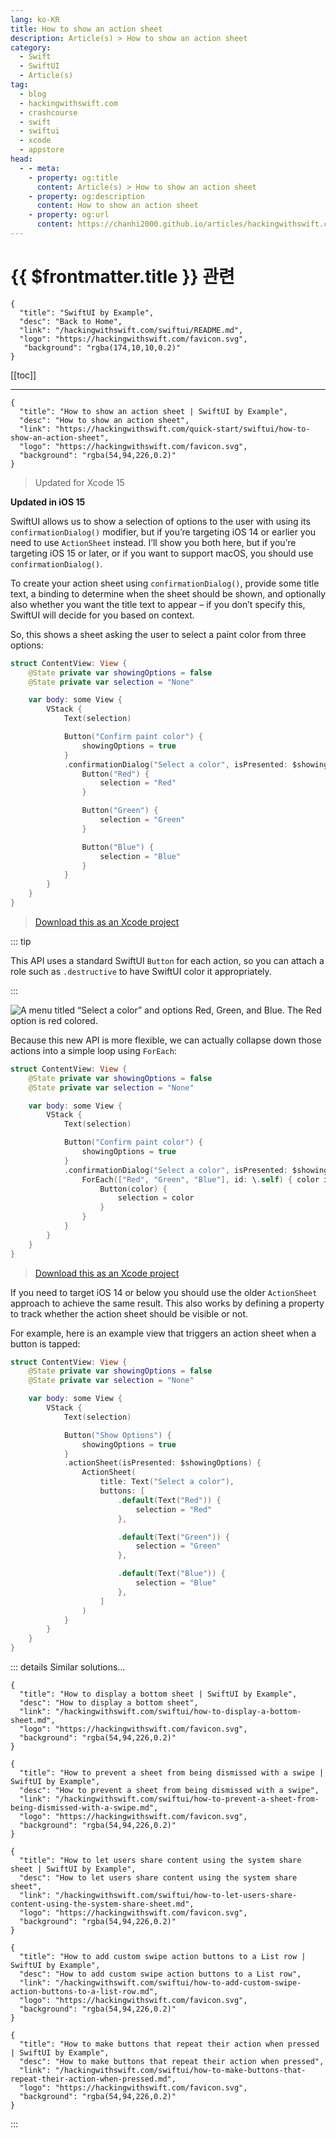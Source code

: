 ```yaml
---
lang: ko-KR
title: How to show an action sheet
description: Article(s) > How to show an action sheet
category:
  - Swift
  - SwiftUI
  - Article(s)
tag: 
  - blog
  - hackingwithswift.com
  - crashcourse
  - swift
  - swiftui
  - xcode
  - appstore
head:
  - - meta:
    - property: og:title
      content: Article(s) > How to show an action sheet
    - property: og:description
      content: How to show an action sheet
    - property: og:url
      content: https://chanhi2000.github.io/articles/hackingwithswift.com/swiftui/how-to-show-an-action-sheet.html
---
```


# {{ $frontmatter.title }} 관련

```component VPCard
{
  "title": "SwiftUI by Example",
  "desc": "Back to Home",
  "link": "/hackingwithswift.com/swiftui/README.md",
  "logo": "https://hackingwithswift.com/favicon.svg",
   "background": "rgba(174,10,10,0.2)"
}
```

[[toc]]

---

```component VPCard
{
  "title": "How to show an action sheet | SwiftUI by Example",
  "desc": "How to show an action sheet",
  "link": "https://hackingwithswift.com/quick-start/swiftui/how-to-show-an-action-sheet",
  "logo": "https://hackingwithswift.com/favicon.svg",
  "background": "rgba(54,94,226,0.2)"
}
```

> Updated for Xcode 15

**Updated in iOS 15**

SwiftUI allows us to show a selection of options to the user with using its `confirmationDialog()` modifier, but if you’re targeting iOS 14 or earlier you need to use `ActionSheet` instead. I’ll show you both here, but if you’re targeting iOS 15 or later, or if you want to support macOS, you should use `confirmationDialog()`.

To create your action sheet using `confirmationDialog()`, provide some title text, a binding to determine when the sheet should be shown, and optionally also whether you want the title text to appear – if you don’t specify this, SwiftUI will decide for you based on context.

So, this shows a sheet asking the user to select a paint color from three options:

```swift
struct ContentView: View {
    @State private var showingOptions = false
    @State private var selection = "None"

    var body: some View {
        VStack {
            Text(selection)

            Button("Confirm paint color") {
                showingOptions = true
            }
            .confirmationDialog("Select a color", isPresented: $showingOptions, titleVisibility: .visible) {
                Button("Red") {
                    selection = "Red"
                }

                Button("Green") {
                    selection = "Green"
                }

                Button("Blue") {
                    selection = "Blue"
                }
            }
        }
    }
}
```
> [<FontIcon icon="fas fa-file-zipper"/>Download this as an Xcode project](https://hackingwithswift.com/files/projects/swiftui/how-to-show-an-action-sheet-1.zip)

<VidStack src="https://hackingwithswift.com/img/books/quick-start/swiftui/how-to-show-an-action-sheet-1~dark.mp4" />

::: tip

This API uses a standard SwiftUI `Button` for each action, so you can attach a role such as `.destructive` to have SwiftUI color it appropriately.

:::

![A menu titled “Select a color” and options Red, Green, and Blue. The Red option is red colored.](https://hackingwithswift.com/img/books/quick-start/swiftui/how-to-show-an-action-sheet-2~dark@2x.png)

Because this new API is more flexible, we can actually collapse down those actions into a simple loop using `ForEach`:

```swift
struct ContentView: View {
    @State private var showingOptions = false
    @State private var selection = "None"

    var body: some View {
        VStack {
            Text(selection)

            Button("Confirm paint color") {
                showingOptions = true
            }
            .confirmationDialog("Select a color", isPresented: $showingOptions, titleVisibility: .visible) {
                ForEach(["Red", "Green", "Blue"], id: \.self) { color in
                    Button(color) {
                        selection = color
                    }
                }
            }
        }
    }
}
```
> [<FontIcon icon="fas fa-file-zipper"/>Download this as an Xcode project](https://hackingwithswift.com/files/projects/swiftui/how-to-show-an-action-sheet-2.zip)

If you need to target iOS 14 or below you should use the older `ActionSheet` approach to achieve the same result. This also works by defining a property to track whether the action sheet should be visible or not.

For example, here is an example view that triggers an action sheet when a button is tapped:

```swift
struct ContentView: View {
    @State private var showingOptions = false
    @State private var selection = "None"

    var body: some View {
        VStack {
            Text(selection)

            Button("Show Options") {
                showingOptions = true
            }
            .actionSheet(isPresented: $showingOptions) {
                ActionSheet(
                    title: Text("Select a color"),
                    buttons: [
                        .default(Text("Red")) {
                            selection = "Red"
                        },

                        .default(Text("Green")) {
                            selection = "Green"
                        },

                        .default(Text("Blue")) {
                            selection = "Blue"
                        },
                    ]
                )
            }
        }
    }
}
```

::: details Similar solutions…

```component VPCard
{
  "title": "How to display a bottom sheet | SwiftUI by Example",
  "desc": "How to display a bottom sheet",
  "link": "/hackingwithswift.com/swiftui/how-to-display-a-bottom-sheet.md",
  "logo": "https://hackingwithswift.com/favicon.svg",
  "background": "rgba(54,94,226,0.2)"
}
```

```component VPCard
{
  "title": "How to prevent a sheet from being dismissed with a swipe | SwiftUI by Example",
  "desc": "How to prevent a sheet from being dismissed with a swipe",
  "link": "/hackingwithswift.com/swiftui/how-to-prevent-a-sheet-from-being-dismissed-with-a-swipe.md",
  "logo": "https://hackingwithswift.com/favicon.svg",
  "background": "rgba(54,94,226,0.2)"
}
```

```component VPCard
{
  "title": "How to let users share content using the system share sheet | SwiftUI by Example",
  "desc": "How to let users share content using the system share sheet",
  "link": "/hackingwithswift.com/swiftui/how-to-let-users-share-content-using-the-system-share-sheet.md",
  "logo": "https://hackingwithswift.com/favicon.svg",
  "background": "rgba(54,94,226,0.2)"
}
```

```component VPCard
{
  "title": "How to add custom swipe action buttons to a List row | SwiftUI by Example",
  "desc": "How to add custom swipe action buttons to a List row",
  "link": "/hackingwithswift.com/swiftui/how-to-add-custom-swipe-action-buttons-to-a-list-row.md",
  "logo": "https://hackingwithswift.com/favicon.svg",
  "background": "rgba(54,94,226,0.2)"
}
```

```component VPCard
{
  "title": "How to make buttons that repeat their action when pressed | SwiftUI by Example",
  "desc": "How to make buttons that repeat their action when pressed",
  "link": "/hackingwithswift.com/swiftui/how-to-make-buttons-that-repeat-their-action-when-pressed.md",
  "logo": "https://hackingwithswift.com/favicon.svg",
  "background": "rgba(54,94,226,0.2)"
}
```

:::


